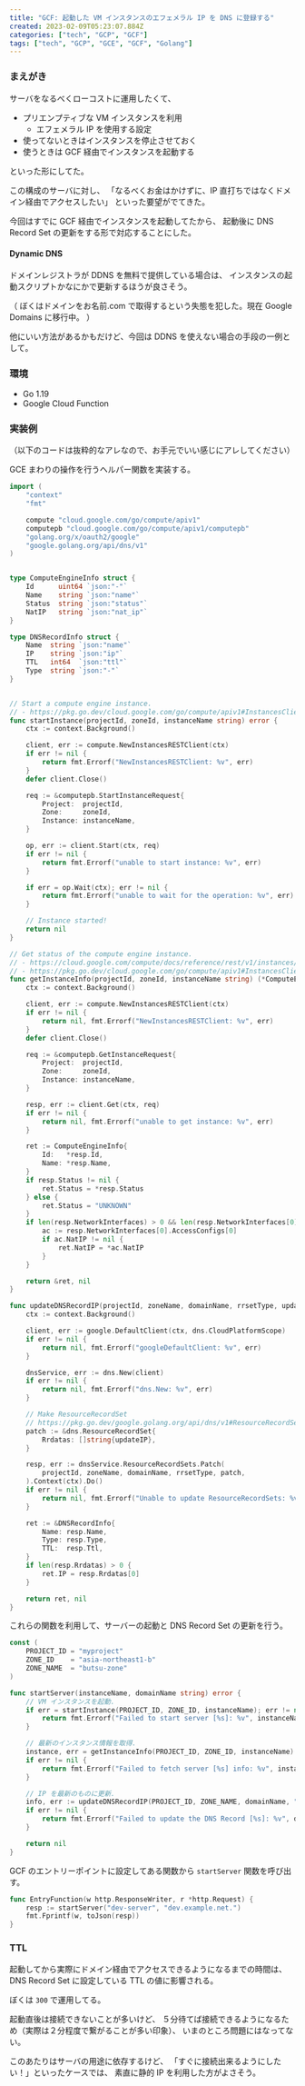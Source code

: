 ```yaml
---
title: "GCF: 起動した VM インスタンスのエフェメラル IP を DNS に登録する"
created: 2023-02-09T05:23:07.884Z
categories: ["tech", "GCP", "GCF"]
tags: ["tech", "GCP", "GCE", "GCF", "Golang"]
---
```



### まえがき

サーバをなるべくローコストに運用したくて、

- プリエンプティブな VM インスタンスを利用
  - エフェメラル IP を使用する設定
- 使ってないときはインスタンスを停止させておく
- 使うときは GCF 経由でインスタンスを起動する

といった形にしてた。

この構成のサーバに対し、
「なるべくお金はかけずに、IP 直打ちではなくドメイン経由でアクセスしたい」
といった要望がでてきた。

今回はすでに GCF 経由でインスタンスを起動してたから、
起動後に DNS Record Set の更新をする形で対応することにした。


#### Dynamic DNS

ドメインレジストラが DDNS を無料で提供している場合は、
インスタンスの起動スクリプトかなにかで更新するほうが良さそう。

（
ぼくはドメインをお名前.com で取得するという失態を犯した。現在 Google Domains に移行中。
）

他にいい方法があるかもだけど、今回は DDNS を使えない場合の手段の一例として。


### 環境
- Go 1.19
- Google Cloud Function



### 実装例

（以下のコードは抜粋的なアレなので、お手元でいい感じにアレしてください）

GCE まわりの操作を行うヘルパー関数を実装する。

```go
import (
    "context"
    "fmt"

    compute "cloud.google.com/go/compute/apiv1"
    computepb "cloud.google.com/go/compute/apiv1/computepb"
    "golang.org/x/oauth2/google"
    "google.golang.org/api/dns/v1"
)


type ComputeEngineInfo struct {
	Id      uint64 `json:"-"`
	Name    string `json:"name"`
	Status  string `json:"status"`
	NatIP   string `json:"nat_ip"`
}

type DNSRecordInfo struct {
	Name  string `json:"name"`
	IP    string `json:"ip"`
	TTL   int64  `json:"ttl"`
	Type  string `json:"-"`
}


// Start a compute engine instance.
// - https://pkg.go.dev/cloud.google.com/go/compute/apiv1#InstancesClient.Start
func startInstance(projectId, zoneId, instanceName string) error {
	ctx := context.Background()

	client, err := compute.NewInstancesRESTClient(ctx)
	if err != nil {
		return fmt.Errorf("NewInstancesRESTClient: %v", err)
	}
	defer client.Close()

	req := &computepb.StartInstanceRequest{
		Project:  projectId,
		Zone:     zoneId,
		Instance: instanceName,
	}

	op, err := client.Start(ctx, req)
	if err != nil {
		return fmt.Errorf("unable to start instance: %v", err)
	}

	if err = op.Wait(ctx); err != nil {
		return fmt.Errorf("unable to wait for the operation: %v", err)
	}

	// Instance started!
	return nil
}

// Get status of the compute engine instance.
// - https://cloud.google.com/compute/docs/reference/rest/v1/instances/get
// - https://pkg.go.dev/cloud.google.com/go/compute/apiv1#InstancesClient.Get
func getInstanceInfo(projectId, zoneId, instanceName string) (*ComputeEngineInfo, error) {
	ctx := context.Background()

	client, err := compute.NewInstancesRESTClient(ctx)
	if err != nil {
		return nil, fmt.Errorf("NewInstancesRESTClient: %v", err)
	}
	defer client.Close()

	req := &computepb.GetInstanceRequest{
		Project:  projectId,
		Zone:     zoneId,
		Instance: instanceName,
	}

	resp, err := client.Get(ctx, req)
	if err != nil {
		return nil, fmt.Errorf("unable to get instance: %v", err)
	}

	ret := ComputeEngineInfo{
		Id:   *resp.Id,
		Name: *resp.Name,
	}
	if resp.Status != nil {
		ret.Status = *resp.Status
	} else {
		ret.Status = "UNKNOWN"
	}
	if len(resp.NetworkInterfaces) > 0 && len(resp.NetworkInterfaces[0].AccessConfigs) > 0 {
		ac := resp.NetworkInterfaces[0].AccessConfigs[0]
		if ac.NatIP != nil {
			ret.NatIP = *ac.NatIP
		}
	}

	return &ret, nil
}

func updateDNSRecordIP(projectId, zoneName, domainName, rrsetType, updateIP string) (*DNSRecordInfo, error) {
	ctx := context.Background()

	client, err := google.DefaultClient(ctx, dns.CloudPlatformScope)
	if err != nil {
		return nil, fmt.Errorf("googleDefaultClient: %v", err)
	}

	dnsService, err := dns.New(client)
	if err != nil {
		return nil, fmt.Errorf("dns.New: %v", err)
	}

	// Make ResourceRecordSet
	// https://pkg.go.dev/google.golang.org/api/dns/v1#ResourceRecordSet
	patch := &dns.ResourceRecordSet{
		Rrdatas: []string{updateIP},
	}

	resp, err := dnsService.ResourceRecordSets.Patch(
		projectId, zoneName, domainName, rrsetType, patch,
	).Context(ctx).Do()
	if err != nil {
		return nil, fmt.Errorf("Unable to update ResourceRecordSets: %v", err)
	}

	ret := &DNSRecordInfo{
		Name: resp.Name,
		Type: resp.Type,
		TTL:  resp.Ttl,
	}
	if len(resp.Rrdatas) > 0 {
		ret.IP = resp.Rrdatas[0]
	}

	return ret, nil
}
```

これらの関数を利用して、サーバーの起動と DNS Record Set の更新を行う。

```go
const (
	PROJECT_ID = "myproject"
	ZONE_ID    = "asia-northeast1-b"
	ZONE_NAME  = "butsu-zone"
)

func startServer(instanceName, domainName string) error {
	// VM インスタンスを起動.
	if err = startInstance(PROJECT_ID, ZONE_ID, instanceName); err != nil {
		return fmt.Errorf("Failed to start server [%s]: %v", instanceName, err),
	}

	// 最新のインスタンス情報を取得.
	instance, err = getInstanceInfo(PROJECT_ID, ZONE_ID, instanceName)
	if err != nil {
		return fmt.Errorf("Failed to fetch server [%s] info: %v", instanceName, err),
	}

	// IP を最新のものに更新.
	info, err := updateDNSRecordIP(PROJECT_ID, ZONE_NAME, domainName, "A", instance.NatIP)
	if err != nil {
		return fmt.Errorf("Failed to update the DNS Record [%s]: %v", domainName, err),
	}

	return nil
}
```

GCF のエントリーポイントに設定してある関数から `startServer` 関数を呼び出す。　

```go
func EntryFunction(w http.ResponseWriter, r *http.Request) {
	resp := startServer("dev-server", "dev.example.net.")
	fmt.Fprintf(w, toJson(resp))
}
```


### TTL

起動してから実際にドメイン経由でアクセスできるようになるまでの時間は、
DNS Record Set に設定している TTL の値に影響される。

ぼくは `300` で運用してる。

起動直後は接続できないことが多いけど、
５分待てば接続できるようになるため（実際は２分程度で繋がることが多い印象）、
いまのところ問題にはなってない。

このあたりはサーバの用途に依存するけど、
「すぐに接続出来るようにしたい！」といったケースでは、
素直に静的 IP を利用した方がよさそう。


